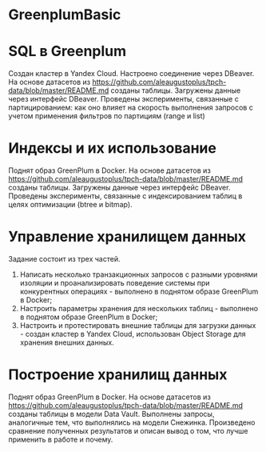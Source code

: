 # GreenplumBasic

# SQL в Greenplum
Создан кластер в Yandex Cloud. Настроено соединение через DBeaver. 
На основе датасетов из https://github.com/aleaugustoplus/tpch-data/blob/master/README.md созданы таблицы.
Загружены данные через интерфейс DBeaver.
Проведены эксперименты, связанные с партицированием: как оно влияет на скорость выполнения запросов с учетом применения фильтров по партициям (range и list)

# Индексы и их использование
Поднят образ GreenPlum в Docker. 
На основе датасетов из https://github.com/aleaugustoplus/tpch-data/blob/master/README.md созданы таблицы.
Загружены данные через интерфейс DBeaver.
Проведены эксперименты, связанные с индексированием таблиц в целях оптимизации (btree и bitmap).

# Управление хранилищем данных
Задание состоит из трех частей.
1) Написать несколько транзакционных запросов с разными уровнями изоляции и проанализировать поведение системы при конкурентных операциях - выполнено в поднятом образе GreenPlum в Docker;
2) Настроить параметры хранения для нескольких таблиц - выполнено в поднятом образе GreenPlum в Docker;
3) Настроить и протестировать внешние таблицы для загрузки данных - создан кластер в Yandex Cloud, использован Object Storage для хранения внешних данных.

# Построение хранилищ данных
Поднят образ GreenPlum в Docker. 
На основе датасетов из https://github.com/aleaugustoplus/tpch-data/blob/master/README.md созданы таблицы в модели Data Vault.
Выполнены запросы, аналогичные тем, что выполнялись на модели Снежинка.
Произведено сравнение полученных результатов и описан вывод о том, что лучше применить в работе и почему.


